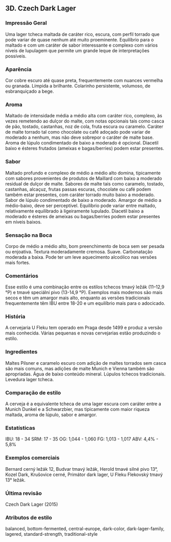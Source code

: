 ﻿## 3D. Czech Dark Lager

### Impressão Geral

Uma lager tcheca maltada de caráter rico, escura, com perfil torrado que pode variar de quase nenhum até muito proeminente. Equilíbrio para o maltado e com um caráter de sabor interessante e complexo com vários níveis de lupulagem que permite um grande leque de interpretações possíveis.

### Aparência

Cor cobre escuro até quase preta, frequentemente com nuances vermelha ou granada. Límpida a brilhante. Colarinho persistente, volumoso, de esbranquiçado a bege.

### Aroma

Maltado de intensidade média a médio alta com caráter rico, complexo, às vezes remetendo ao dulçor do malte, com notas opcionais tais como casca de pão, tostado, castanhas, noz de cola, fruta escura ou caramelo. Caráter de malte torrado tal como chocolate ou café adoçado pode variar de moderado a nenhum, mas não deve sobrepor o caráter de malte base. Aroma de lúpulo condimentado de baixo a moderado é opcional. Diacetil baixo e ésteres frutados (ameixas e bagas/berries) podem estar presentes.

### Sabor

Maltado profundo e complexo de médio a médio alto domina, tipicamente com sabores provenientes de produtos de Maillard com baixo a moderado residual de dulçor de malte. Sabores de malte tais como caramelo, tostado, castanhas, alcaçuz, frutas passas escuras, chocolate ou café podem também estar presentes, com caráter torrado muito baixo a moderado. Sabor de lúpulo condimentado de baixo a moderado. Amargor de médio a médio-baixo, deve ser perceptível. Equilíbrio pode variar entre maltado, relativamente equilibrado à ligeiramente lupulado. Diacetil baixo a moderado e ésteres de ameixas ou bagas/berries podem estar presentes em níveis baixos.

### Sensação na Boca

Corpo de médio a médio alto, bom preenchimento de boca sem ser pesada ou enjoativa. Textura moderadamente cremosa. Suave. Carbonatação moderada a baixa. Pode ter um leve aquecimento alcoólico nas versões mais fortes.

### Comentários

Esse estilo é uma combinação entre os estilos tchecos tmavý ležák (11–12,9 °P) e tmavé speciální pivo (13-14,9 °P). Exemplos mais modernos são mais secos e têm um amargor mais alto, enquanto as versões tradicionais frequentemente têm IBU entre 18-20 e um equilíbrio mais para o adocicado.

### História

A cervejaria U Fleku tem operado em Praga desde 1499 e produz a versão mais conhecida. Várias pequenas e novas cervejarias estão produzindo o estilo.

### Ingredientes

Maltes Pilsner e caramelo escuro com adição de maltes torrados sem casca são mais comuns, mas adições de malte Munich e Vienna também são apropriadas. Água de baixo conteúdo mineral. Lúpulos tchecos tradicionais. Levedura lager tcheca.

### Comparação de estilo

A cerveja é a equivalente tcheca de uma lager escura com caráter entre a Munich Dunkel e a Schwarzbier, mas tipicamente com maior riqueza maltada, aroma de lúpulo, sabor e amargor.

### Estatísticas

IBU: 18 - 34
SRM: 17 - 35
OG: 1,044 - 1,060
FG: 1,013 - 1,017
ABV: 4,4% - 5,8%

### Exemplos comerciais

Bernard cerný ležák 12, Budvar tmavý ležák, Herold tmavé silné pivo 13°, Kozel Dark, Krušovice cerné, Primátor dark lager, U Fleku Flekovský tmavý 13° ležák.

### Última revisão

Czech Dark Lager (2015)

### Atributos de estilo

balanced, bottom-fermented, central-europe, dark-color, dark-lager-family, lagered, standard-strength, traditional-style
